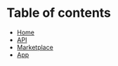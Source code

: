 # Table of contents

* [Home](README.md)
* [API](api.md)
* [Marketplace](marketplace.md)
* [App](app.md)

